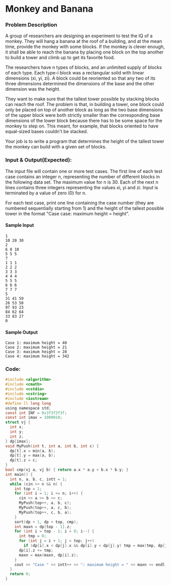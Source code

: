 # Monkey and Banana
### Problem Description
A group of researchers are designing an experiment to test the IQ of a monkey. They will hang a banana at the roof of a building, and at the mean time, provide the monkey with some blocks. If the monkey is clever enough, it shall be able to reach the banana by placing one block on the top another to build a tower and climb up to get its favorite food.

The researchers have n types of blocks, and an unlimited supply of blocks of each type. Each type-i block was a rectangular solid with linear dimensions (xi, yi, zi). A block could be reoriented so that any two of its three dimensions determined the dimensions of the base and the other dimension was the height.

They want to make sure that the tallest tower possible by stacking blocks can reach the roof. The problem is that, in building a tower, one block could only be placed on top of another block as long as the two base dimensions of the upper block were both strictly smaller than the corresponding base dimensions of the lower block because there has to be some space for the monkey to step on. This meant, for example, that blocks oriented to have equal-sized bases couldn't be stacked.

Your job is to write a program that determines the height of the tallest tower the monkey can build with a given set of blocks.

### Input & Output(Expected):
The input file will contain one or more test cases. The first line of each test case contains an integer n,
representing the number of different blocks in the following data set. The maximum value for n is 30.
Each of the next n lines contains three integers representing the values xi, yi and zi.
Input is terminated by a value of zero (0) for n.

For each test case, print one line containing the case number (they are numbered sequentially starting from 1) and the height of the tallest possible tower in the format "Case case: maximum height = height".

#### Sample Input
```
1
10 20 30
2
6 8 10
5 5 5
7
1 1 1
2 2 2
3 3 3
4 4 4
5 5 5
6 6 6
7 7 7
5
31 41 59
26 53 58
97 93 23
84 62 64
33 83 27
0
```

#### Sample Output
```
Case 1: maximum height = 40
Case 2: maximum height = 21
Case 3: maximum height = 28
Case 4: maximum height = 342
```
### Code:
```c
#include <algorithm>
#include <cmath>
#include <cstdio>
#include <cstring>
#include <iostream>
#define ll long long
using namespace std;
const int INF = 0x3f3f3f3f;
const int imax = 1000010;
struct vj {
  int x;
  int y;
  int z;
} dp[imax];
void MyPush(int t, int a, int b, int c) {
  dp[t].x = min(a, b);
  dp[t].y = max(a, b);
  dp[t].z = c;
}
bool cmp(vj a, vj b) { return a.x * a.y < b.x * b.y; }
int main() {
  int n, a, b, c, intt = 1;
  while (cin >> n && n) {
    int top = 1;
    for (int i = 1; i <= n; i++) {
      cin >> a >> b >> c;
      MyPush(top++, a, b, c);
      MyPush(top++, a, c, b);
      MyPush(top++, c, b, a);
    }
    sort(dp + 1, dp + top, cmp);
    int maxn = dp[top - 1].z;
    for (int i = top - 1; i > 0; i--) {
      int tmp = 0;
      for (int j = i + 1; j < top; j++)
        if (dp[i].x < dp[j].x && dp[i].y < dp[j].y) tmp = max(tmp, dp[j].z);
      dp[i].z += tmp;
      maxn = max(maxn, dp[i].z);
    }
    cout << "Case " << intt++ << ": maximum height = " << maxn << endl;
  }
  return 0;
}
```